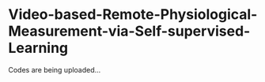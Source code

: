 # Video-based-Remote-Physiological-Measurement-via-Self-supervised-Learning

Codes are being uploaded...
